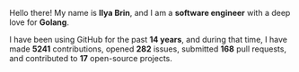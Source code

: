Hello there! My name is **Ilya Brin**, and I am a **software engineer** with a deep love for **Golang**.

I have been using GitHub for the past **14 years**, and during that time, I have made **5241** contributions, opened **282** issues, submitted **168** pull requests, and contributed to **17** open-source projects.
